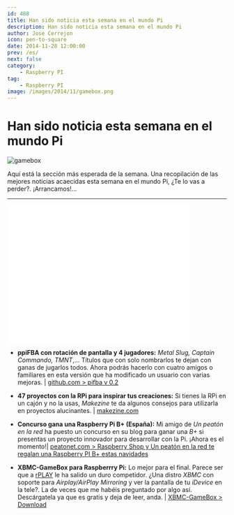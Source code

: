```yaml
---
id: 488
title: Han sido noticia esta semana en el mundo Pi
description: Han sido noticia esta semana en el mundo Pi
author: Jose Cerrejon
icon: pen-to-square
date: 2014-11-28 12:00:00
prev: /es/
next: false
category:
    - Raspberry PI
tag:
    - Raspberry PI
image: /images/2014/11/gamebox.png
---
```


# Han sido noticia esta semana en el mundo Pi

![gamebox](/images/2014/11/gamebox.png)

Aquí está la sección más esperada de la semana. Una recopilación de las mejores noticias acaecidas esta semana en el mundo Pi, ¿Te lo vas a perder?. ¡Arrancamos!...

---

<iframe width="420" height="315" src="//www.youtube.com/embed/VZzO_dKIH04" frameborder="0" allowfullscreen></iframe>

-   **ppiFBA con rotación de pantalla y 4 jugadores:** _Metal Slug, Captain Commando, TMNT_,... Títulos que con solo nombrarlos te dejan con ganas de jugarlos todos. Ahora podrás hacerlo con cuatro amigos o familiares en esta versión que ha modificado un usuario con varias mejoras. | [github.com > pifba v 0.2](https://github.com/digitalLumberjack/pifba/releases/tag/0.2)

-   **47 proyectos con la RPi para inspirar tus creaciones:** Si tienes la RPi en un cajón y no la usas, _Makezine_ te da algunos consejos para utilizarla en proyectos alucinantes. | [makezine.com](https://makezine.com/2013/04/14/47-raspberry-pi-projects-to-inspire-your-next-build/)

-   **Concurso gana una Raspberry Pi B+ (España):** Mi amigo de _Un peatón en la red_ ha puesto un concurso en su blog para ganar una _B+_ si presentas un proyecto innovador para desarrollar con la Pi. ¡Ahora es el momento!| [peatonet.com > Raspberry Shop y Un peatón en la red te regalan una Raspberry PI B+ estas navidades](https://www.peatonet.com/raspberry-shop-y-un-peaton-en-la-red-te-regalan-una-raspberry-pi-b-estas-navidades/)

-   **XBMC-GameBox para Raspberrry Pi:** Lo mejor para el final. Parece ser que a [rPLAY](/post.php?id=252) le ha salido un duro competidor. ¿Una distro _XBMC_ con soporte para _Airplay/AirPlay Mirroring_ y ver la pantalla de tu _iDevice_ en la tele?. La de veces que me habéis preguntado por algo así. Descárgatela ya que es gratis y deja de leer, anda. | [XBMC-GameBox > Download](https://www.xindawn.com/download.php)
